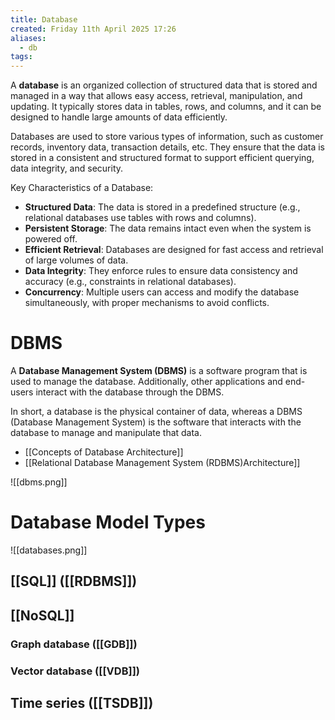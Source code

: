 ```yaml
---
title: Database
created: Friday 11th April 2025 17:26
aliases:
  - db
tags:
---
```

A **database** is an organized collection of structured data that is stored and managed in a way that allows easy access, retrieval, manipulation, and updating. It typically stores data in tables, rows, and columns, and it can be designed to handle large amounts of data efficiently.

Databases are used to store various types of information, such as customer records, inventory data, transaction details, etc. They ensure that the data is stored in a consistent and structured format to support efficient querying, data integrity, and security.

Key Characteristics of a Database:

- **Structured Data**: The data is stored in a predefined structure (e.g., relational databases use tables with rows and columns).
- **Persistent Storage**: The data remains intact even when the system is powered off.
- **Efficient Retrieval**: Databases are designed for fast access and retrieval of large volumes of data.
- **Data Integrity**: They enforce rules to ensure data consistency and accuracy (e.g., constraints in relational databases).
- **Concurrency**: Multiple users can access and modify the database simultaneously, with proper mechanisms to avoid conflicts.
# DBMS

A **Database Management System (DBMS)** is a software program that is used to manage the database. Additionally, other applications and end-users interact with the database through the DBMS.

In short, a database is the physical container of data, whereas a DBMS (Database Management System) is the software that interacts with the database to manage and manipulate that data.

- [[Concepts of Database Architecture]]
- [[Relational Database Management System (RDBMS)Architecture]]

![[dbms.png]]
# Database Model Types

![[databases.png]]
## [[SQL]] ([[RDBMS]])
## [[NoSQL]]

### Graph database ([[GDB]])

### Vector database ([[VDB]])

## Time series ([[TSDB]])



